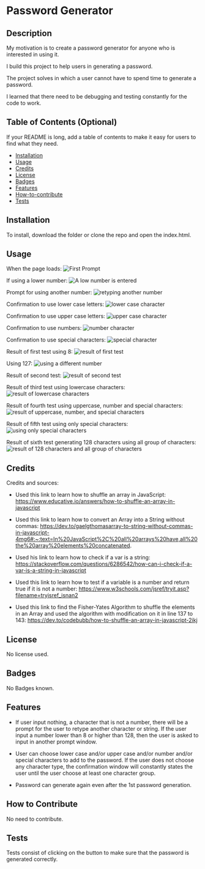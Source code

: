 # Password Generator

## Description

My motivation is to create a password generator for anyone who is interested in using it.

I build this project to help users in generating a password.

The project solves in which a user cannot have to spend time to generate a password.

I learned that there need to be debugging and testing constantly for the code to work.

## Table of Contents (Optional)

If your README is long, add a table of contents to make it easy for users to find what they need.

- [Installation](#installation)
- [Usage](#usage)
- [Credits](#credits)
- [License](#license)
- [Badges](#badges)
- [Features](#features)
- [How-to-contribute](#how-to-contributehowtocontribute)
- [Tests](#tests)

## Installation

To install, download the folder or clone the repo and open the index.html.

## Usage

When the page loads:
![First Prompt](assets/images/prompt1.jpg)

If using a lower number:
![A low number is entered](assets/images/lownumber.jpg)

Prompt for using another number:
![retyping another number](assets/images/retype.jpg)

Confirmation to use lower case letters:
![lower case character](assets/images/lowercasenum.jpg)

Confirmation to use upper case letters:
![upper case character](assets/images/uppercasenum.jpg)

Confirmation to use numbers:
![number character](assets/images/num.jpg)

Confirmation to use special characters:
![special character](assets/images/spec.jpg)

Result of first test using 8:
![result of first test](assets/images/result1.jpg)

Using 127:
![using a different number](assets/images/diffnum.jpg)

Result of second test:
![result of second test](assets/images/result2.jpg)

Result of third test using lowercase characters:
![result of lowercase characters](assets/images/result3.jpg)

Result of fourth test using uppercase, number and special characters:
![result of uppercase, number, and special characters](assets/images/result4.jpg)

Result of fifth test using only special characters:
![using only special characters](assets/images/result5.jpg)

Result of sixth test generating 128 characters using all group of characters:
![result of 128 characters and all group of characters](assets/images/result6.jpg)

## Credits

Credits and sources:

- Used this link to learn how to shuffle an array in JavaScript: https://www.educative.io/answers/how-to-shuffle-an-array-in-javascript

- Used this link to learn how to convert an Array into a String without commas: https://dev.to/gaelgthomasarray-to-string-without-commas-in-javascript-4mg6#:~:text=In%20JavaScript%2C%20all%20arrays%20have,all%20the%20array%20elements%20concatenated.

- Used his link to learn how to check if a var is a string: https://stackoverflow.com/questions/6286542/how-can-i-check-if-a-var-is-a-string-in-javascript

- Used this link to learn how to test if a variable is a number and return true if it is not a number: https://www.w3schools.com/jsref/tryit.asp?filename=tryjsref_isnan2

- Used this link to find the Fisher-Yates Algorithm to shuffle the elements in an Array and used the algorithm with modification on it in line 137 to 143: https://dev.to/codebubb/how-to-shuffle-an-array-in-javascript-2ikj

## License

No license used.

## Badges

No Badges known.

## Features

- If user input nothing, a character that is not a number, there will be a prompt for the user to retype another character or string. If the user input a number lower than 8 or higher than 128, then the user is asked to input in another prompt window.

- User can choose lower case and/or upper case and/or number and/or special characters to add to the password. If the user does not choose any character type, the confirmation window will constantly states the user until the user choose at least one character group.

- Password can generate again even after the 1st password generation.

## How to Contribute

No need to contribute.

## Tests

Tests consist of clicking on the button to make sure that the password is generated correctly.